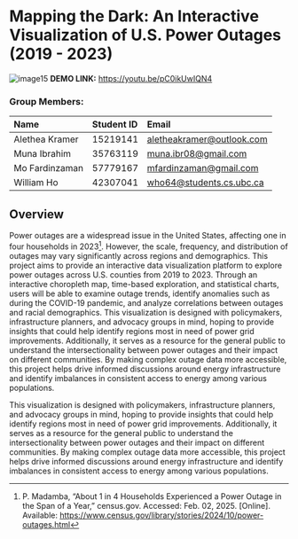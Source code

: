 # Mapping the Dark: An Interactive Visualization of U.S. Power Outages (2019 - 2023)
![image15](https://github.com/user-attachments/assets/7da437d7-1e48-4980-9e9f-9bac17b79fb6)
**DEMO LINK:** https://youtu.be/pC0ikUwIQN4 
### Group Members:
| Name | Student ID | Email |
| :-- | :-- | :-- |
| Alethea Kramer | 15219141 | aletheakramer@outlook.com |
| Muna Ibrahim | 35763119 | muna.ibr08@gmail.com |
| Mo Fardinzaman | 57779167 | mfardinzaman@gmail.com |
| William Ho | 42307041 | who64@students.cs.ubc.ca |

## Overview

Power outages are a widespread issue in the United States, affecting one in four households
in 2023[^1]. However, the scale, frequency, and distribution of outages may vary significantly
across regions and demographics. This project aims to provide an interactive data
visualization platform to explore power outages across U.S. counties from 2019 to 2023.
Through an interactive choropleth map, time-based exploration, and statistical charts, users
will be able to examine outage trends, identify anomalies such as during the COVID-19
pandemic, and analyze correlations between outages and racial demographics.
This visualization is designed with policymakers, infrastructure planners, and advocacy
groups in mind, hoping to provide insights that could help identify regions most in need of
power grid improvements. Additionally, it serves as a resource for the general public to
understand the intersectionality between power outages and their impact on different
communities. By making complex outage data more accessible, this project helps drive
informed discussions around energy infrastructure and identify imbalances in consistent
access to energy among various populations.

This visualization is designed with policymakers, infrastructure planners, and advocacy
groups in mind, hoping to provide insights that could help identify regions most in need of
power grid improvements. Additionally, it serves as a resource for the general public to
understand the intersectionality between power outages and their impact on different
communities. By making complex outage data more accessible, this project helps drive
informed discussions around energy infrastructure and identify imbalances in consistent
access to energy among various populations.

[^1]: P. Madamba, “About 1 in 4 Households Experienced a Power Outage in the Span of a Year,” census.gov. Accessed: Feb. 02, 2025. [Online]. Available: https://www.census.gov/library/stories/2024/10/power-outages.html
